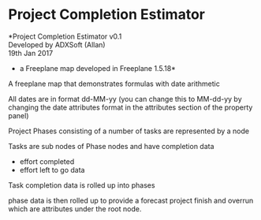# Project Completion Estimator
*Project Completion Estimator v0.1<br>
Developed by ADXSoft (Allan)<br>
19th Jan 2017<br>
- a Freeplane map developed in Freeplane 1.5.18*

A freeplane map that demonstrates formulas with date arithmetic

All dates are in format dd-MM-yy
(you can change this to MM-dd-yy by changing the date attributes 
 format in the attributes section of the property panel)

Project Phases consisting of a number of tasks are
represented by a node

Tasks are sub nodes of Phase nodes and have completion data
 - effort completed
 - effort left to go data

Task completion data is rolled up into phases

phase data is then rolled up to provide a forecast project
finish and overrun which are attributes under the root node.
